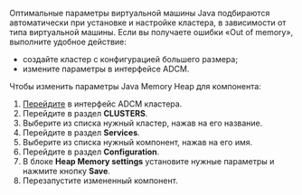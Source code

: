 Оптимальные параметры виртуальной машины Java подбираются автоматически при установке и настройке кластера, в зависимости от типа виртуальной машины. Если вы получаете ошибки «Out of memory», выполните удобное действие:

- создайте кластер с конфигурацией большего размера;
- измените параметры в интерфейсе ADCM.

Чтобы изменить параметры Java Memory Heap для компонента:

1. [Перейдите](../../../connect/) в интерфейс ADCM кластера.
1. Перейдите в раздел **CLUSTERS**.
1. Выберите из списка нужный кластер, нажав на его название.
1. Перейдите в раздел **Services**.
1. Выберите из списка нужный компонент, нажав на его имя.
1. Перейдите в раздел **Configuration**.
1. В блоке **Heap Memory settings** установите нужные параметры и нажмите кнопку **Save**.
1. Перезапустите измененный компонент.
